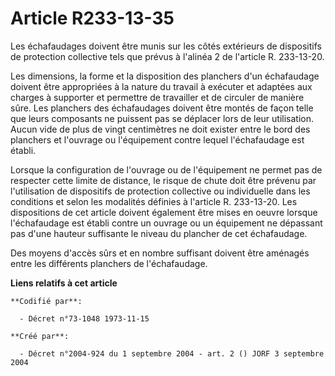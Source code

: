 # Article R233-13-35

Les échafaudages doivent être munis sur les côtés extérieurs de dispositifs de protection collective tels que prévus à
l'alinéa 2 de l'article R. 233-13-20.

Les dimensions, la forme et la disposition des planchers d'un échafaudage doivent être appropriées à la nature du travail à
exécuter et adaptées aux charges à supporter et permettre de travailler et de circuler de manière sûre. Les planchers des
échafaudages doivent être montés de façon telle que leurs composants ne puissent pas se déplacer lors de leur utilisation.
Aucun vide de plus de vingt centimètres ne doit exister entre le bord des planchers et l'ouvrage ou l'équipement contre
lequel l'échafaudage est établi.

Lorsque la configuration de l'ouvrage ou de l'équipement ne permet pas de respecter cette limite de distance, le risque de
chute doit être prévenu par l'utilisation de dispositifs de protection collective ou individuelle dans les conditions et
selon les modalités définies à l'article R. 233-13-20. Les dispositions de cet article doivent également être mises en oeuvre
lorsque l'échafaudage est établi contre un ouvrage ou un équipement ne dépassant pas d'une hauteur suffisante le niveau du
plancher de cet échafaudage.

Des moyens d'accès sûrs et en nombre suffisant doivent être aménagés entre les différents planchers de l'échafaudage.

**Liens relatifs à cet article**

	**Codifié par**:

	  - Décret n°73-1048 1973-11-15

	**Créé par**:

	  - Décret n°2004-924 du 1 septembre 2004 - art. 2 () JORF 3 septembre 2004
